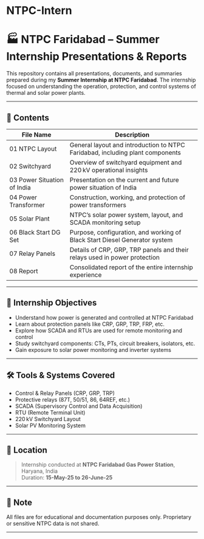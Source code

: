 # NTPC-Intern
# 🏭 NTPC Faridabad – Summer Internship Presentations & Reports

This repository contains all presentations, documents, and summaries prepared during my **Summer Internship at NTPC Faridabad**. The internship focused on understanding the operation, protection, and control systems of thermal and solar power plants.

---

## 📘 Contents

| **File Name**                         | **Description**                                                               |
| ------------------------------------- | ----------------------------------------------------------------------------- |
|  01 NTPC Layout                       | General layout and introduction to NTPC Faridabad, including plant components |
|  02 Switchyard                        | Overview of switchyard equipment and 220 kV operational insights              |
|  03 Power Situation of India          | Presentation on the current and future power situation of India               |
|  04 Power Transformer                 | Construction, working, and protection of power transformers                   |
|  05 Solar Plant                       | NTPC’s solar power system, layout, and SCADA monitoring setup                 |
|  06 Black Start DG Set                | Purpose, configuration, and working of Black Start Diesel Generator system    |
|  07 Relay Panels                      | Details of CRP, GRP, TRP panels and their relays used in power protection     |
|  08 Report                            | Consolidated report of the entire internship experience                       |

---

## 🎯 Internship Objectives

- Understand how power is generated and controlled at NTPC Faridabad
- Learn about protection panels like CRP, GRP, TRP, FRP, etc.
- Explore how SCADA and RTUs are used for remote monitoring and control
- Study switchyard components: CTs, PTs, circuit breakers, isolators, etc.
- Gain exposure to solar power monitoring and inverter systems

---

## 🛠️ Tools & Systems Covered

- Control & Relay Panels (CRP, GRP, TRP)
- Protective relays (87T, 50/51, 86, 64REF, etc.)
- SCADA (Supervisory Control and Data Acquisition)
- RTU (Remote Terminal Unit)
- 220 kV Switchyard Layout
- Solar PV Monitoring System

---

## 📍 Location

> Internship conducted at **NTPC Faridabad Gas Power Station**, Haryana, India  
> Duration: **15-May-25 to 26-June-25**

---

## 📎 Note

All files are for educational and documentation purposes only. Proprietary or sensitive NTPC data is not shared.

---

